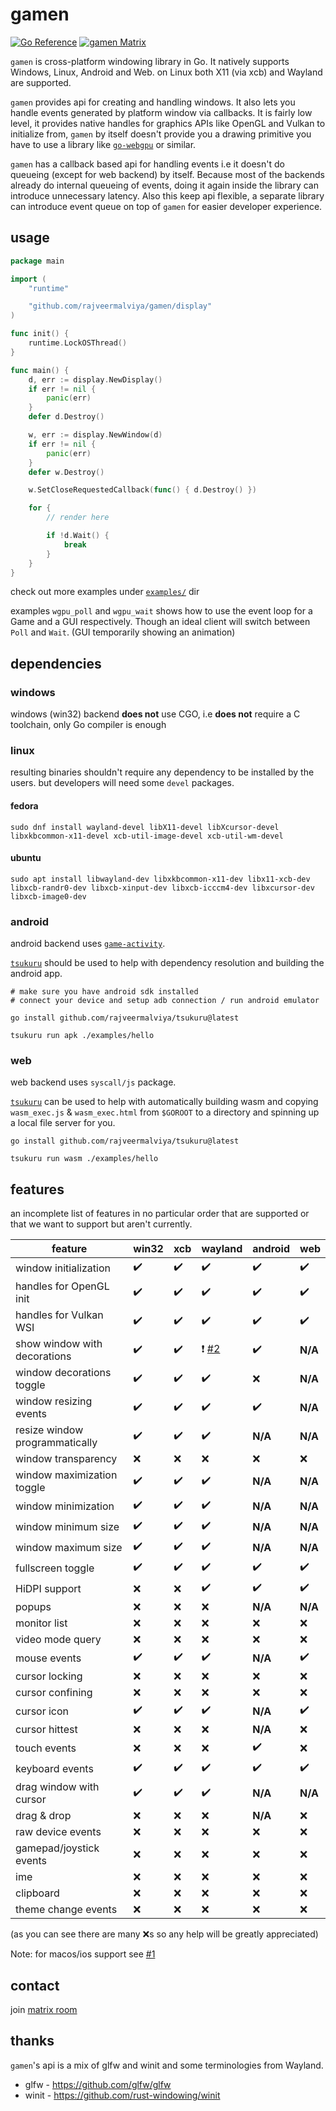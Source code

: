 # gamen

[![Go Reference](https://pkg.go.dev/badge/github.com/rajveermalviya/gamen.svg)](https://pkg.go.dev/github.com/rajveermalviya/gamen)
[![gamen Matrix](https://img.shields.io/static/v1?label&message=%23gamen&color=blueviolet&logo=matrix)](https://matrix.to/#/#gamen:matrix.org)

`gamen` is cross-platform windowing library in Go. It natively supports Windows, Linux, Android and Web. on Linux both X11 (via xcb) and Wayland are supported.

`gamen` provides api for creating and handling windows. It also lets you handle events generated by platform window via callbacks. It is fairly low level, it provides native handles for graphics APIs like OpenGL and Vulkan to initialize from, `gamen` by itself doesn't provide you a drawing primitive you have to use a library like [`go-webgpu`](https://github.com/rajveermalviya/go-webgpu) or similar.

`gamen` has a callback based api for handling events i.e it doesn't do queueing (except for web backend) by itself. Because most of the backends already do internal queueing of events, doing it again inside the library can introduce unnecessary latency. Also this keep api flexible, a separate library can introduce event queue on top of `gamen` for easier developer experience.

## usage

```go
package main

import (
	"runtime"

	"github.com/rajveermalviya/gamen/display"
)

func init() {
	runtime.LockOSThread()
}

func main() {
	d, err := display.NewDisplay()
	if err != nil {
		panic(err)
	}
	defer d.Destroy()

	w, err := display.NewWindow(d)
	if err != nil {
		panic(err)
	}
	defer w.Destroy()

	w.SetCloseRequestedCallback(func() { d.Destroy() })

	for {
		// render here

		if !d.Wait() {
			break
		}
	}
}
```

check out more examples under [`examples/`](./examples/) dir

examples `wgpu_poll` and `wgpu_wait` shows how to use the event loop for a Game and a GUI respectively. Though an ideal client will switch between `Poll` and `Wait`. (GUI temporarily showing an animation)

## dependencies

### windows

windows (win32) backend **does not** use CGO, i.e **does not** require a C toolchain, only Go compiler is enough

### linux

resulting binaries shouldn't require any dependency to be installed by the users. but developers will need some `devel` packages.

#### fedora

```shell
sudo dnf install wayland-devel libX11-devel libXcursor-devel libxkbcommon-x11-devel xcb-util-image-devel xcb-util-wm-devel
```

#### ubuntu

```shell
sudo apt install libwayland-dev libxkbcommon-x11-dev libx11-xcb-dev libxcb-randr0-dev libxcb-xinput-dev libxcb-icccm4-dev libxcursor-dev libxcb-image0-dev
```

<!-- TODO: other distros -->

### android

android backend uses [`game-activity`](https://developer.android.com/games/agdk/game-activity).

[`tsukuru`](https://github.com/rajveermalviya/tsukuru) should be used to help with dependency resolution and building the android app.

```shell
# make sure you have android sdk installed
# connect your device and setup adb connection / run android emulator

go install github.com/rajveermalviya/tsukuru@latest

tsukuru run apk ./examples/hello
```

### web

web backend uses `syscall/js` package.

[`tsukuru`](https://github.com/rajveermalviya/tsukuru) can be used to help with automatically building wasm and copying `wasm_exec.js` & `wasm_exec.html` from `$GOROOT` to a directory and spinning up a local file server for you.

```shell
go install github.com/rajveermalviya/tsukuru@latest

tsukuru run wasm ./examples/hello
```

## features

an incomplete list of features in no particular order that are supported or that we want to support but aren't currently.

| feature                        | win32              | xcb                |  wayland           | android            | web                |
| ------------------------------ | ------------------ | ------------------ | ------------------ | ------------------ | ------------------ |
| window initialization          | :heavy_check_mark: | :heavy_check_mark: | :heavy_check_mark: | :heavy_check_mark: | :heavy_check_mark: |
| handles for OpenGL init        | :heavy_check_mark: | :heavy_check_mark: | :heavy_check_mark: | :heavy_check_mark: | :heavy_check_mark: |
| handles for Vulkan WSI         | :heavy_check_mark: | :heavy_check_mark: | :heavy_check_mark: | :heavy_check_mark: | :heavy_check_mark: |
| show window with decorations   | :heavy_check_mark: | :heavy_check_mark: | :exclamation: [#2] | :heavy_check_mark: | **N/A**            |
| window decorations toggle      | :heavy_check_mark: | :heavy_check_mark: | :heavy_check_mark: | :x:                | **N/A**            |
| window resizing events         | :heavy_check_mark: | :heavy_check_mark: | :heavy_check_mark: | :heavy_check_mark: | **N/A**            |
| resize window programmatically | :heavy_check_mark: | :heavy_check_mark: | :heavy_check_mark: | **N/A**            | **N/A**            |
| window transparency            | :x:                | :x:                | :x:                | :x:                | :x:                |
| window maximization toggle     | :heavy_check_mark: | :heavy_check_mark: | :heavy_check_mark: | **N/A**            | **N/A**            |
| window minimization            | :heavy_check_mark: | :heavy_check_mark: | :heavy_check_mark: | **N/A**            | **N/A**            |
| window minimum size            | :heavy_check_mark: | :heavy_check_mark: | :heavy_check_mark: | **N/A**            | **N/A**            |
| window maximum size            | :heavy_check_mark: | :heavy_check_mark: | :heavy_check_mark: | **N/A**            | **N/A**            |
| fullscreen toggle              | :heavy_check_mark: | :heavy_check_mark: | :heavy_check_mark: | :heavy_check_mark: | :heavy_check_mark: |
| HiDPI support                  | :x:                | :x:                | :heavy_check_mark: | :heavy_check_mark: | :heavy_check_mark: |
| popups                         | :x:                | :x:                | :x:                | **N/A**            | **N/A**            |
| monitor list                   | :x:                | :x:                | :x:                | :x:                | :x:                |
| video mode query               | :x:                | :x:                | :x:                | :x:                | :x:                |
| mouse events                   | :heavy_check_mark: | :heavy_check_mark: | :heavy_check_mark: | **N/A**            | :heavy_check_mark: |
| cursor locking                 | :x:                | :x:                | :x:                | :x:                | :x:                |
| cursor confining               | :x:                | :x:                | :x:                | :x:                | :x:                |
| cursor icon                    | :heavy_check_mark: | :heavy_check_mark: | :heavy_check_mark: | **N/A**            | :heavy_check_mark: |
| cursor hittest                 | :x:                | :x:                | :x:                | **N/A**            | :x:                |
| touch events                   | :x:                | :x:                | :x:                | :heavy_check_mark: | :x:                |
| keyboard events                | :heavy_check_mark: | :heavy_check_mark: | :heavy_check_mark: | :heavy_check_mark: | :heavy_check_mark: |
| drag window with cursor        | :heavy_check_mark: | :heavy_check_mark: | :heavy_check_mark: | **N/A**            | **N/A**            |
| drag & drop                    | :x:                | :x:                | :x:                | **N/A**            | :x:                |
| raw device events              | :x:                | :x:                | :x:                | :x:                | :x:                |
| gamepad/joystick events        | :x:                | :x:                | :x:                | :x:                | :x:                |
| ime                            | :x:                | :x:                | :x:                | :x:                | :x:                |
| clipboard                      | :x:                | :x:                | :x:                | :x:                | :x:                |
| theme change events            | :x:                | :x:                | :x:                | :x:                | :x:                |

[#2]: https://github.com/rajveermalviya/gamen/issues/2

(as you can see there are many :x:s so any help will be greatly appreciated)

Note: for macos/ios support see [#1](https://github.com/rajveermalviya/gamen/issues/1)

## contact

join [matrix room](https://matrix.to/#/#gamen:matrix.org)

## thanks

`gamen`'s api is a mix of glfw and winit and some terminologies from Wayland.

- glfw - https://github.com/glfw/glfw
- winit - https://github.com/rust-windowing/winit
